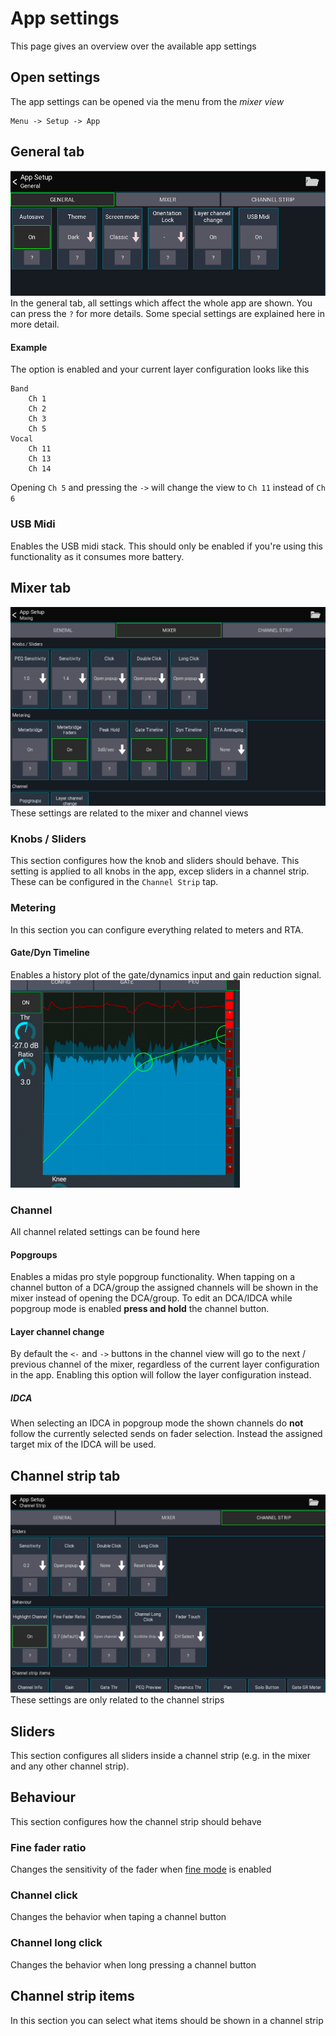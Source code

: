 # App settings
This page gives an overview over the available app settings

## Open settings
The app settings can be opened via the menu from the *mixer view*
```
Menu -> Setup -> App
```

## General tab
![General settings](../img/settings/session-general.png)
In the general tab, all settings which affect the whole app are shown.
You can press the `?` for more details. Some special settings are explained here in more detail.

#### Example
The option is enabled and your current layer configuration looks like this
```
Band
	Ch 1
	Ch 2
	Ch 3
	Ch 5
Vocal
	Ch 11
	Ch 13
	Ch 14
```
Opening `Ch 5` and pressing the `->` will change the view to `Ch 11` instead of `Ch 6`


### USB Midi
Enables the USB midi stack. This should only be enabled if you're using this functionality as it consumes more battery.

## Mixer tab
![Mixer settings](../img/settings/session-mixer.png)
These settings are related to the mixer and channel views

### Knobs / Sliders
This section configures how the knob and sliders should behave. This setting is applied to all knobs in the app, excep sliders in a channel strip. These can be configured in the `Channel Strip` tap.

### Metering
In this section you can configure everything related to meters and RTA.

#### Gate/Dyn Timeline
Enables a history plot of the gate/dynamics input and gain reduction signal.
![timeline](../img/dyn-timeline.png)


### Channel
All channel related settings can be found here

#### Popgroups
Enables a midas pro style popgroup functionality.
When tapping on a channel button of a DCA/group the assigned channels will be shown in the mixer instead of opening the DCA/group. To edit an DCA/IDCA while popgroup mode is enabled **press and hold** the channel button.

#### Layer channel change
By default the `<-` and `->` buttons in the channel view will go to the next / previous channel of the mixer, regardless of the current layer configuration in the app.
Enabling this option will follow the layer configuration instead.

##### IDCA
When selecting an IDCA in popgroup mode the shown channels do **not** follow the currently selected sends on fader selection. Instead the assigned target mix of the IDCA will be used.


## Channel strip tab
![Channel strip settings](../img/settings/session-channel-strip.png)
These settings are only related to the channel strips

## Sliders
This section configures all sliders inside a channel strip (e.g. in the mixer and any other channel strip).

## Behaviour
This section configures how the channel strip should behave

### Fine fader ratio
Changes the sensitivity of the fader when [fine mode](/ui-controls/#fine-mode) is enabled

### Channel click
Changes the behavior when taping a channel button

### Channel long click
Changes the behavior when long pressing a channel button

## Channel strip items
In this section you can select what items should be shown in a channel strip